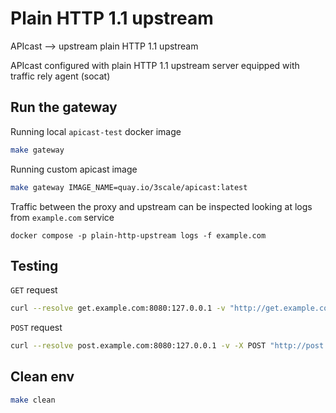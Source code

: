 # Plain HTTP 1.1 upstream

APIcast --> upstream plain HTTP 1.1 upstream

APIcast configured with plain HTTP 1.1 upstream server equipped with traffic rely agent (socat)

## Run the gateway

Running local `apicast-test` docker image

```sh
make gateway
```

Running custom apicast image

```sh
make gateway IMAGE_NAME=quay.io/3scale/apicast:latest
```

Traffic between the proxy and upstream can be inspected looking at logs from `example.com` service

```
docker compose -p plain-http-upstream logs -f example.com
```

## Testing

`GET` request

```sh
curl --resolve get.example.com:8080:127.0.0.1 -v "http://get.example.com:8080/?user_key=123"
```

`POST` request

```sh
curl --resolve post.example.com:8080:127.0.0.1 -v -X POST "http://post.example.com:8080/?user_key=123"
```

## Clean env

```sh
make clean
```

